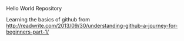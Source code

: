 Hello World Repository

Learning the basics of github from http://readwrite.com/2013/09/30/understanding-github-a-journey-for-beginners-part-1/

